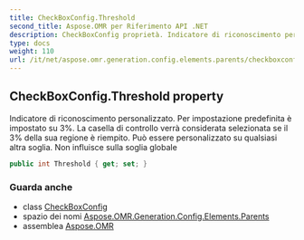 ```yaml
---
title: CheckBoxConfig.Threshold
second_title: Aspose.OMR per Riferimento API .NET
description: CheckBoxConfig proprietà. Indicatore di riconoscimento personalizzato. Per impostazione predefinita è impostato su 3. La casella di controllo verrà considerata selezionata se il 3 della sua regione è riempito. Può essere personalizzato su qualsiasi altra soglia. Non influisce sulla soglia globale
type: docs
weight: 110
url: /it/net/aspose.omr.generation.config.elements.parents/checkboxconfig/threshold/
---
```

## CheckBoxConfig.Threshold property

Indicatore di riconoscimento personalizzato. Per impostazione predefinita è impostato su 3%. La casella di controllo verrà considerata selezionata se il 3% della sua regione è riempito. Può essere personalizzato su qualsiasi altra soglia. Non influisce sulla soglia globale

```csharp
public int Threshold { get; set; }
```

### Guarda anche

* class [CheckBoxConfig](../)
* spazio dei nomi [Aspose.OMR.Generation.Config.Elements.Parents](../../checkboxconfig/)
* assemblea [Aspose.OMR](../../../)


